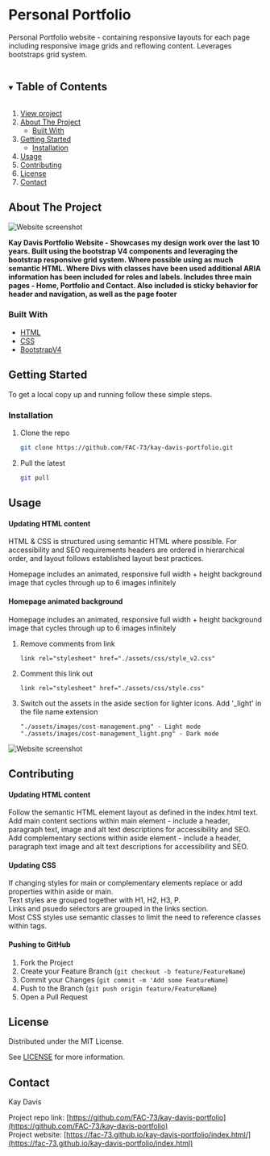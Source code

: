 # Personal Portfolio
Personal Portfolio website - containing responsive layouts for each page including responsive image grids and reflowing content. Leverages bootstraps grid system. 


<!-- TABLE OF CONTENTS -->
<details open="open">
  <summary><h2 style="display: inline-block">Table of Contents</h2></summary>
  <ol>
     <li>
      <a href="https://fac-73.github.io/kay-davis-portfolio/index.html">View project</a></li>
    <li>
      <a href="#about-the-project">About The Project</a>
      <ul>
        <li><a href="#built-with">Built With</a></li>
      </ul>
    </li>
    <li>
      <a href="#getting-started">Getting Started</a>
      <ul>
        <li><a href="#installation">Installation</a></li>
      </ul>
    </li>
    <li><a href="#usage">Usage</a></li>
    <li><a href="#contributing">Contributing</a></li>
    <li><a href="#license">License</a></li>
    <li><a href="#contact">Contact</a></li>
  </ol>
</details>


<!-- ABOUT THE PROJECT -->
## About The Project

![Website screenshot](https://github.com/FAC-73/Code-Refactor/blob/main/assets/images/Horiseon-website.jpg?raw=true "Horiseon Website")

**Kay Davis Portfolio Website - Showcases my design work over the last 10 years. Built using the bootstrap V4 components and leveraging the bootstrap responsive grid system. Where possible using as much semantic HTML. Where Divs with classes have been used additional ARIA information has been included for roles and labels. Includes three main pages - Home, Portfolio and Contact. Also included is sticky behavior for header and navigation, as well as the page footer**


### Built With

* [HTML](https://www.w3schools.com/)
* [CSS](https://www.w3schools.com/)
* [BootstrapV4](https://getbootstrap.com/docs/4.0/getting-started/introduction/)



<!-- GETTING STARTED -->
## Getting Started

To get a local copy up and running follow these simple steps.

### Installation

1. Clone the repo
   ```sh
   git clone https://github.com/FAC-73/kay-davis-portfolio.git
   ```

2. Pull the latest
   ```sh
   git pull
   ```


<!-- USAGE EXAMPLES -->
## Usage

#### Updating HTML content
HTML & CSS is structured using semantic HTML where possible. For accessibility and SEO requirements headers are ordered in hierarchical order, and layout follows established layout best practices. 

Homepage includes an animated, responsive full width + height background image that cycles through up to 6 images infinitely


#### Homepage animated background
Homepage includes an animated, responsive full width + height background image that cycles through up to 6 images infinitely


1. Remove comments from link
   ```
   link rel="stylesheet" href="./assets/css/style_v2.css"
   ```

2. Comment this link out
   ```
   link rel="stylesheet" href="./assets/css/style.css"
   ```

3. Switch out the assets in the aside section for lighter icons. Add '_light' in the file name extension
   ```
   "./assets/images/cost-management.png" - Light mode
   "./assets/images/cost-management_light.png" - Dark mode
   ```

![Website screenshot](https://github.com/FAC-73/Code-Refactor/blob/main/assets/images/Horiseon-website-dark.jpg?raw=true "Horiseon Website dark")

## Contributing

#### Updating HTML content
Follow the semantic HTML element layout as defined in the index.html text. <br>
Add main content sections within main element - include a header, paragraph text, image and alt text descriptions for accessibility and SEO. <br>
Add complementary sections within aside element - include a header, paragraph text image and alt text descriptions for accessibility and SEO. 

#### Updating CSS
If changing styles for main or complementary elements replace or add properties within aside or main. <br>
Text styles are grouped together with H1, H2, H3, P. <br>
Links and psuedo selectors are grouped in the links section. <br>
Most CSS styles use semantic classes to limit the need to reference classes within tags.


#### Pushing to GitHub

1. Fork the Project
2. Create your Feature Branch (`git checkout -b feature/FeatureName`)
3. Commit your Changes (`git commit -m 'Add some FeatureName`)
4. Push to the Branch (`git push origin feature/FeatureName`)
5. Open a Pull Request



<!-- LICENSE -->
## License

Distributed under the MIT License. 

See [LICENSE](https://github.com/FAC-73/Code-Refactor/blob/main/LICENSE.txt) for more information.



<!-- CONTACT -->
## Contact

Kay Davis

Project repo link: [https://github.com/FAC-73/kay-davis-portfolio](https://github.com/FAC-73/kay-davis-portfolio)
<br>
Project website: [https://fac-73.github.io/kay-davis-portfolio/index.html/](https://fac-73.github.io/kay-davis-portfolio/index.html)